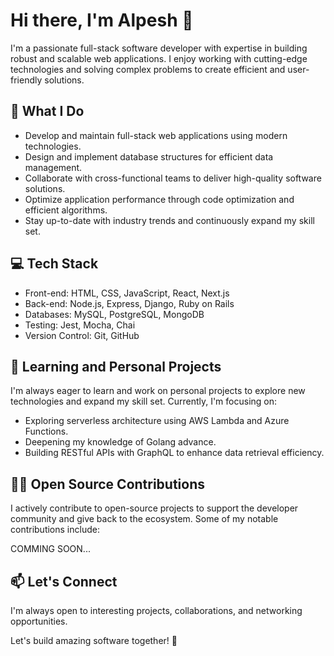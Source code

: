 # Hi there, I'm Alpesh 👋

I'm a passionate full-stack software developer with expertise in building robust and scalable web applications. I enjoy working with cutting-edge technologies and solving complex problems to create efficient and user-friendly solutions.

## 🔭 What I Do

- Develop and maintain full-stack web applications using modern technologies.
- Design and implement database structures for efficient data management.
- Collaborate with cross-functional teams to deliver high-quality software solutions.
- Optimize application performance through code optimization and efficient algorithms.
- Stay up-to-date with industry trends and continuously expand my skill set.

## 💻 Tech Stack

- Front-end: HTML, CSS, JavaScript, React, Next.js
- Back-end: Node.js, Express, Django, Ruby on Rails
- Databases: MySQL, PostgreSQL, MongoDB
- Testing: Jest, Mocha, Chai
- Version Control: Git, GitHub

## 🌱 Learning and Personal Projects

I'm always eager to learn and work on personal projects to explore new technologies and expand my skill set. Currently, I'm focusing on:

- Exploring serverless architecture using AWS Lambda and Azure Functions.
- Deepening my knowledge of Golang advance.
- Building RESTful APIs with GraphQL to enhance data retrieval efficiency.

## 👨‍💻 Open Source Contributions

I actively contribute to open-source projects to support the developer community and give back to the ecosystem. Some of my notable contributions include:

COMMING SOON...

## 📫 Let's Connect

I'm always open to interesting projects, collaborations, and networking opportunities. 

Let's build amazing software together! 🚀

